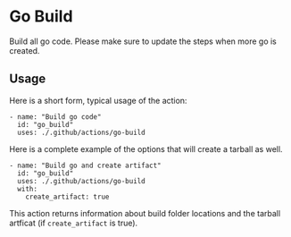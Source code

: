 # Go Build

Build all go code. Please make sure to update the steps when more go is created.

## Usage

Here is a short form, typical usage of the action:

```
- name: "Build go code"
  id: "go_build"
  uses: ./.github/actions/go-build
```


Here is a complete example of the options that will create a tarball as well.

```
- name: "Build go and create artifact"
  id: "go_build"
  uses: ./.github/actions/go-build
  with:
    create_artifact: true
```

This action returns information about build folder locations and the tarball artficat (if `create_artifact` is true).
